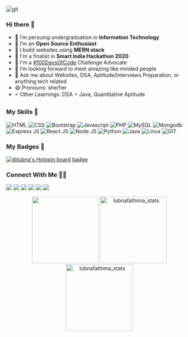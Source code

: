 ![git](https://user-images.githubusercontent.com/69050759/186909679-888fc782-37aa-42de-a37b-a2374c211b51.gif)

### Hi there 👋

- 🔭 I’m persuing undergraduation in **Information Technology**
- 👯 I’m an **Open Source Enthusiast**
- 🌱 I build websites using **MERN stack**
- 🤖 I'm a finalist in **Smart India Hackathon 2020**
- 🚩 I'm a [#100DaysOfCode](https://twitter.com/MsCoder1) Challenge Advocate
- 🤔 I’m looking forward to meet amazing like minded people
- 💬 Ask me about Websites, DSA, Aptitude/interviews Preparation, or anything tech related
- 😄 Pronouns: she/her
- ⚡ Other Learnings: DSA + Java, Quantitative Aptitude
<!-- - 📫 How to reach me: [Twitter](https://twitter.com/MsCoder1) -->

### My Skills 🚀
![HTML](https://img.shields.io/badge/html5-%3776AB.svg?style=for-the-badge&logo=html5&logoColor=white&color=E34F26)
![CSS](https://img.shields.io/badge/css3-%1572B6.svg?style=for-the-badge&logo=css3&logoColor=white&color=1572B6)
![Bootstrap](https://img.shields.io/badge/bootstrap-%3776AB.svg?style=for-the-badge&logo=bootstrap&logoColor=white&color=563D7C)
![Javascript](https://img.shields.io/badge/javscript-%F7DF1E.svg?style=for-the-badge&logo=javascript&logoColor=black&color=F7DF1E)
![PHP](https://img.shields.io/badge/php-%777BB4.svg?style=for-the-badge&logo=php&logoColor=white&color=777BB4)
![MySQL](https://img.shields.io/badge/mysql-%4479A1.svg?style=for-the-badge&logo=mysql&logoColor=white&color=4479A1)
![Mongodb](https://img.shields.io/badge/mongodb-%3776AB.svg?style=for-the-badge&logo=mongodb&logoColor=white&color=4DB33D)
![Express JS](https://img.shields.io/badge/express-%3776AB.svg?style=for-the-badge&logo=express&logoColor=white&color=cb3837)
![React JS](https://img.shields.io/badge/react-%3776AB.svg?style=for-the-badge&logo=react&logoColor=white&color=61DBFB)
![Node JS](https://img.shields.io/badge/node-%3776AB.svg?style=for-the-badge&logo=node.js&logoColor=white&color=3C873A)
![Python](https://img.shields.io/badge/python-%3776AB.svg?style=for-the-badge&logo=python&logoColor=white&color=3776AB)
![Java](https://img.shields.io/badge/java-%7396.svg?style=for-the-badge&logo=java&logoColor=white&color=007396)
![Linux](https://img.shields.io/badge/linux-%FCC624.svg?style=for-the-badge&logo=linux&logoColor=black&color=FCC624)
![GIT](https://img.shields.io/badge/git-%3776AB.svg?style=for-the-badge&logo=git&logoColor=white&color=F05032)

### My Badges 🏅
[![@lubna's Holopin board](https://holopin.io/api/user/board?user=lubna)](https://holopin.io/@lubna)
[badge](https://github.com/users/lubnafathima/achievements/quickdraw)

### Connect With Me 🤝🤝
[<img src = "https://img.shields.io/badge/twitter-%2320A1F1.svg?&style=for-the-badge&logo=twitter&logoColor=white">](https://twitter.com/MsCoder1)
[<img src="https://img.shields.io/badge/linkedin-%230077B5.svg?&style=for-the-badge&logo=linkedin&logoColor=white" />](https://www.linkedin.com/in/lubna-fathima-n/)
[<img src = "https://img.shields.io/badge/Portfolio-%ff69b4.svg?&style=for-the-badge&logo=user&logoColor=white">](https://lubnafathima.github.io/portfolio/)
[<img src="https://img.shields.io/badge/linkfree-%230077B5.svg?&style=for-the-badge&logo=linktree&logoColor=white" />](https://linkfree.eddiehub.io/lubnafathima)
[<img src = "https://img.shields.io/badge/hashnode-%2320A1F1.svg?&style=for-the-badge&logo=hashnode&logoColor=white">](https://hashnode.com/@lubnafathima)
[<img src="https://img.shields.io/badge/dev-%230077B5.svg?&style=for-the-badge&logo=dev&logoColor=white" />](https://dev.to/lubnafathima)

<p align="center">
<img height="180em" src="https://github-readme-stats.vercel.app/api?username=lubnafathima&show_icons=true&theme=tokyonight" />
<img height="180em" src="https://github-readme-stats.vercel.app/api/top-langs/?username=lubnafathima&layout=compact&theme=tokyonight" alt="lubnafathima_stats" />  
<img height="180em" src="https://github-readme-streak-stats.herokuapp.com/?user=lubnafathima&theme=tokyonight" alt="lubnafathima_stats"/>
</p>



<!-- This is a comment
Just for my reference


# Heading 1
## Heading 2
### Heading 3
#### Heading 4
##### Heading 5
###### Heading 6

Heading must be in same order

This is **bold** and This is **multiple word with bold** (remember between * and first letter there should be any space)

This is *italics*

~~I am Striked~~

Other type of link:
<a href="[http://eddiejaoude.io](https://lubnafathima.github.io/portfolio/)">My Protfolio</a>


###### LIST
###### Unordered List
- item 1
- item 2
- item 3

(or)

* item 1
* item 2
* item 3

(or)

<ul>
    <li>item 1</li>
    <li>item 2</li>
    <li>item 3</li>
</ul>


###### Ordered List
1. item 1
2. item 2
3. item 3

(or)

<ol>
    <li>item 1</li>
    <li>item 2</li>
    <li>item 3</li>
</ol>

(or)

1. item 1
1. item 2
1. item 3

###### CHECKLIST
- [x] item 1
- [ ] item 2
- [ ] item 3

###### Nested lists

- item 1
   - sub item 1a
   - sub item 1b
   - sub item 1c
- item 2
- item 3

###### TABLE

        | Column 1 | Column 2 | Column 3 |
        | :--- | :--- | :--- |
        | Row 1, Column 1 | Row 1, Column 2 | Row 1, Column 3 |
        | Row 2, Column 1 | Row 2, Column 2 | Row 2, Column 3 |
        | Row 3, Column 1 | Row 3, Column 2 | Row 3, Column 3 |
    
(or)

        <table role="table">
            <thead>
                <tr>
                    <th align="left">Column 1</th>
                    <th align="left">Column 2</th>
                    <th align="left">Column 3</th>
                </tr>
            </thead>
        <tbody>
            <tr>
                <td align="left">Row 1, Column 1</td>
                <td align="left">Row 1, Column 2</td>
                <td align="left">Row 1, Column 3</td>
            </tr>
            <tr>
                <td align="left">Row 2, Column 1</td>
                <td align="left">Row 2, Column 2</td>
                <td align="left">Row 2, Column 3</td>
            </tr>
            <tr>
                <td align="left">Row 3, Column 1</td>
                <td align="left">Row 3, Column 2</td>
                <td align="left">Row 3, Column 3</td>
            </tr>
            </tbody>
        </table>

###### To change column alignment
        | Left aligned | Right aligned | Centered |
        | :--- | ---: | :---: |
        | Row 1a | Row 1b | Row 1c |
        | Row 2a | Row 2b | Row 2c |
        | Row 3a | Row 3b | Row 3c |


###### Inline code

    
        You can use the code `const name = 'Eddie Jaoude'` in your config file.
    
###### Code block

    
        ```
        const name = 'Eddie Jaoude';
        
        console.log(name);
        ```

###### Code highlighting

    
        ```ts
        const name = 'Eddie Jaoude';
        
        console.log(name);
        ```
    
###### Code diff

    
        ```diff
        - const firstname = 'Eddie';
        + const firstname = 'Sara';
        const lastname = 'Jaoude';
        
        console.log(firstname, lastname);
        ```

###### Quotes

        > This is a quote to give context
        
        I agree with this idea

###### Collapsable Content

        <details>
          <summary>Click to expand!</summary>
          
            ## More great tips!

            - item 1 
            - item 2
        </details>


###### You can also embed HTML

<table role="table">
            <thead>
                <tr>
                    <th align="left">Column 1</th>
                    <th align="left">Column 2</th>
                    <th align="left">Column 3</th>
                </tr>
            </thead>
        <tbody>
            <tr>
                <td align="left">
                    <ul>
                        <li>Item 1</li>
                        <li>Item 2</li>
                        <li>Item 3</li>
                    </ul>
                </td>
                <td align="left">Row 1, Column 2</td>
                <td align="left">Row 1, Column 3</td>
            </tr>
            <tr>
                <td align="left">Row 2, Column 1</td>
                <td align="left">Row 2, Column 2</td>
                <td align="left">Row 2, Column 3</td>
            </tr>
            <tr>
                <td align="left">Row 3, Column 1</td>
                <td align="left">Row 3, Column 2</td>
                <td align="left">Row 3, Column 3</td>
            </tr>
            </tbody>
        </table>


###### Different syntax can be `Misc`

        - item 1 with **bold** text
        - item 2 with *italic* text
        - item 3 ~~is not needed anymore~~

To customize ur github
https://github.com/anuraghazra/github-readme-stats
https://www.eddiejaoude.io/course-github-profile/index

Reference
-->
